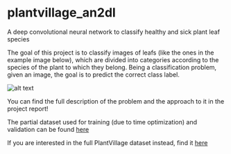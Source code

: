 # plantvillage_an2dl
A deep convolutional neural network to classify healthy and sick plant leaf species

The goal of this project is to classify images of leafs (like the ones in the example image below), which are divided into categories according to the species of the plant to which they belong. Being a classification problem, given an image, the goal is to predict the correct class label.

![alt text](https://ibb.co/yff20Td)

You can find the full description of the problem and the approach to it in the project report! 

The partial dataset used for training (due to time optimization) and validation can be found [here](https://drive.google.com/u/0/uc?id=11iZ3AZ1OrUU4TimBlFVneV0e7-_HrWgu&export=download)

If you are interested in the full PlantVillage dataset instead, find it [here](https://paperswithcode.com/dataset/plantvillage)
